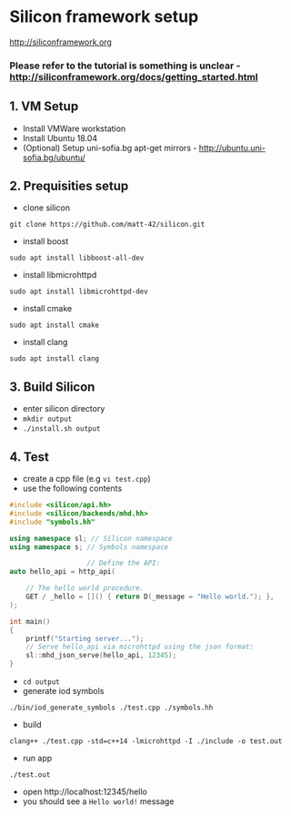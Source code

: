 # Silicon framework setup
http://siliconframework.org

### Please refer to the tutorial is something is unclear - http://siliconframework.org/docs/getting_started.html

## 1. VM Setup
* Install VMWare workstation
* Install Ubuntu 18.04 
* (Optional) Setup uni-sofia.bg apt-get mirrors - http://ubuntu.uni-sofia.bg/ubuntu/

## 2. Prequisities setup
* clone silicon

```git clone https://github.com/matt-42/silicon.git```
* install boost

```sudo apt install libboost-all-dev```
* install libmicrohttpd

```sudo apt install libmicrohttpd-dev```
* install cmake

```sudo apt install cmake```
* install clang

```sudo apt install clang```

## 3. Build Silicon
* enter silicon directory
* ```mkdir output```
* ```./install.sh output```

## 4. Test 
* create a cpp file (e.g ```vi test.cpp```)
* use the following contents
```c++
#include <silicon/api.hh>
#include <silicon/backends/mhd.hh>
#include "symbols.hh"

using namespace sl; // Silicon namespace
using namespace s; // Symbols namespace

				   // Define the API:
auto hello_api = http_api(

	// The hello world procedure.
	GET / _hello = []() { return D(_message = "Hello world."); },
);

int main()
{
	printf("Starting server...");
	// Serve hello_api via microhttpd using the json format:
	sl::mhd_json_serve(hello_api, 12345);
}

```
* ```cd output```
* generate iod symbols

```./bin/iod_generate_symbols ./test.cpp ./symbols.hh```
* build

```clang++ ./test.cpp -std=c++14 -lmicrohttpd -I ./include -o test.out```
* run app

```./test.out```
* open http://localhost:12345/hello
* you should see a ```Hello world!``` message
